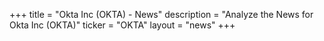 +++
title = "Okta Inc (OKTA) - News"
description = "Analyze the News for Okta Inc (OKTA)"
ticker = "OKTA"
layout = "news"
+++

